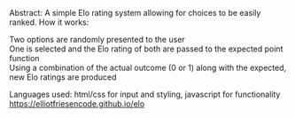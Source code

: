 Abstract: A simple Elo rating system allowing for choices to be easily ranked.
How it works:

Two options are randomly presented to the user
<br>
One is selected and the Elo rating of both are passed to the expected point function
<br>
Using a combination of the actual outcome (0 or 1) along with the expected, new Elo ratings are produced

Languages used: html/css for input and styling, javascript for functionality
https://elliotfriesencode.github.io/elo
